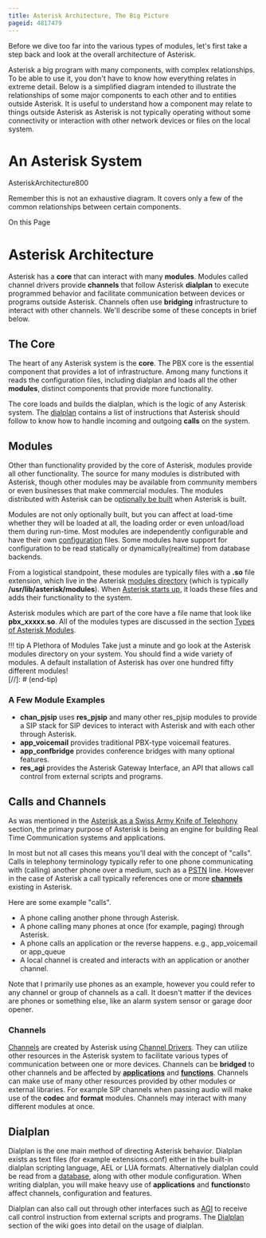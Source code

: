 ```yaml
---
title: Asterisk Architecture, The Big Picture
pageid: 4817479
---
```


Before we dive too far into the various types of modules, let's first take a step back and look at the overall architecture of Asterisk.

Asterisk a big program with many components, with complex relationships. To be able to use it, you don't have to know how everything relates in extreme detail. Below is a simplified diagram intended to illustrate the relationships of some major components to each other and to entities outside Asterisk. It is useful to understand how a component may relate to things outside Asterisk as Asterisk is not typically operating without some connectivity or interaction with other network devices or files on the local system.

An Asterisk System
==================

AsteriskArchitecture800

Remember this is not an exhaustive diagram. It covers only a few of the common relationships between certain components.

On this Page 


Asterisk Architecture
=====================

Asterisk has a **core** that can interact with many **modules**. Modules called channel drivers provide **channels** that follow Asterisk **dialplan** to execute programmed behavior and facilitate communication between devices or programs outside Asterisk. Channels often use **bridging** infrastructure to interact with other channels. We'll describe some of these concepts in brief below.

The Core
--------

The heart of any Asterisk system is the **core**. The PBX core is the essential component that provides a lot of infrastructure. Among many functions it reads the configuration files, including dialplan and loads all the other **modules**, distinct components that provide more functionality.

The core loads and builds the dialplan, which is the logic of any Asterisk system. The [dialplan](/Configuration/Dialplan) contains a list of instructions that Asterisk should follow to know how to handle incoming and outgoing **calls** on the system.

Modules
-------

Other than functionality provided by the core of Asterisk, modules provide all other functionality. The source for many modules is distributed with Asterisk, though other modules may be available from community members or even businesses that make commercial modules. The modules distributed with Asterisk can be o[ptionally be built](/Getting-Started/Installing-Asterisk/Installing-Asterisk-From-Source/Using-Menuselect-to-Select-Asterisk-Options) when Asterisk is built.

Modules are not only optionally built, but you can affect at load-time whether they will be loaded at all, the loading order or even unload/load them during run-time. Most modules are independently configurable and have their own [configuration](/Configuration) files. Some modules have support for configuration to be read statically or dynamically(realtime) from database backends.

From a logistical standpoint, these modules are typically files with a **.so** file extension, which live in the Asterisk [modules directory](/Fundamentals/Directory-and-File-Structure) (which is typically **/usr/lib/asterisk/modules**). When [Asterisk starts up](/Operation/Running-Asterisk), it loads these files and adds their functionality to the system.

Asterisk modules which are part of the core have a file name that look like **pbx_xxxxx.so**. All of the modules types are discussed in the section [Types of Asterisk Modules](/Fundamentals/Asterisk-Architecture/Types-of-Asterisk-Modules).




!!! tip A Plethora of Modules
    Take just a minute and go look at the Asterisk modules directory on your system. You should find a wide variety of modules. A default installation of Asterisk has over one hundred fifty different modules!  
[//]: # (end-tip)



### A Few Module Examples

* **chan_pjsip** uses **res_pjsip** and many other res_pjsip modules to provide a SIP stack for SIP devices to interact with Asterisk and with each other through Asterisk.
* **app_voicemail** provides traditional PBX-type voicemail features.
* **app_confbridge** provides conference bridges with many optional features.
* **res_agi** provides the Asterisk Gateway Interface, an API that allows call control from external scripts and programs.

Calls and Channels
------------------

As was mentioned in the [Asterisk as a Swiss Army Knife of Telephony](/Asterisk-as-a-Swiss-Army-Knife-of-Telephony) section, the primary purpose of Asterisk is being an engine for building Real Time Communication systems and applications.

In most but not all cases this means you'll deal with the concept of "calls". Calls in telephony terminology typically refer to one phone communicating with (calling) another phone over a medium, such as a [PSTN](http://en.wikipedia.org/wiki/Public_switched_telephone_network) line. However in the case of Asterisk a call typically references one or more [**channels**](/Fundamentals/Key-Concepts/Channels) existing in Asterisk.

Here are some example "calls".

* A phone calling another phone through Asterisk.
* A phone calling many phones at once (for example, paging) through Asterisk.
* A phone calls an application or the reverse happens. e.g., app_voicemail or app_queue
* A local channel is created and interacts with an application or another channel.

Note that I primarily use phones as an example, however you could refer to any channel or group of channels as a call. It doesn't matter if the devices are phones or something else, like an alarm system sensor or garage door opener.

### Channels

[Channels](/Fundamentals/Key-Concepts/Channels) are created by Asterisk using [Channel Drivers](/Configuration/Channel-Drivers). They can utilize other resources in the Asterisk system to facilitate various types of communication between one or more devices. Channels can be **bridged** to other channels and be affected by [**applications**](/Configuration/Applications) and [**functions**](/Configuration/Functions). Channels can make use of many other resources provided by other modules or external libraries. For example SIP channels when passing audio will make use of the **codec** and **format** modules. Channels may interact with many different modules at once.

Dialplan
--------

Dialplan is the one main method of directing Asterisk behavior. Dialplan exists as text files (for example extensions.conf) either in the built-in dialplan scripting language, AEL or LUA formats. Alternatively dialplan could be read from a [database](/Fundamentals/Asterisk-Configuration/Database-Support-Configuration), along with other module configuration. When writing dialplan, you will make heavy use of **applications** and **functions**to affect channels, configuration and features.

Dialplan can also call out through other interfaces such as [AGI](/Asterisk-11-Application_AGI) to receive call control instruction from external scripts and programs. The [Dialplan](/Configuration/Dialplan) section of the wiki goes into detail on the usage of dialplan.  


 

